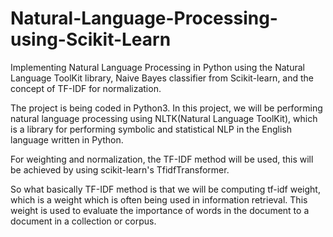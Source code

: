 # Natural-Language-Processing-using-Scikit-Learn
Implementing Natural Language Processing in Python using the Natural Language ToolKit library, Naive Bayes classifier from Scikit-learn, and the concept of TF-IDF for normalization.

The project is being coded in Python3. In this project, we will be performing natural language processing using NLTK(Natural Language ToolKit), which is a library for performing symbolic and statistical NLP in the English language written in Python. 

 For weighting and normalization, the TF-IDF method will be used, this will be achieved by using scikit-learn's TfidfTransformer.

So what basically TF-IDF method is that we will be computing tf-idf weight, which is a weight which is often being used in information retrieval. This weight is used to evaluate the importance of words in the document to a document in a collection or corpus. 
